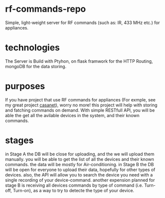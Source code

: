 # rf-commands-repo
Simple, light-weight server for RF commands (such as: IR, 433 MHz etc.) for appliances.

# technologies
The Server is Build with Ptyhon, on flask framwork for the HTTP Routing, mongoDB for the data storing.

# purposes
If you have project that use RF commands for appliances (For exmple, see my great project [casanet](https://github.com/haimkastner/home-iot-server)), worry no more! this project will help with storing and fatching commands on demand.
With simple RESTfull API, you will be able the get all the avilable devices in the system, and their known commands.

# stages
in Stage A the DB will be close for uploading, and the we will upload them manually.
you will be able to get the list of all the devices and their known commands. the data will be mostly for Air-conditioning. 
in Stage B the DB will be open for everyone to upload their data, hopefully for other types of devices. also, the API will allow you to search the device you need with a single recording of your device-command.
another expension planned for stage B is receiving all devices commands by type of command (i.e. Turn-off, Turn-on), as a way to try to detecte the type of your device.
